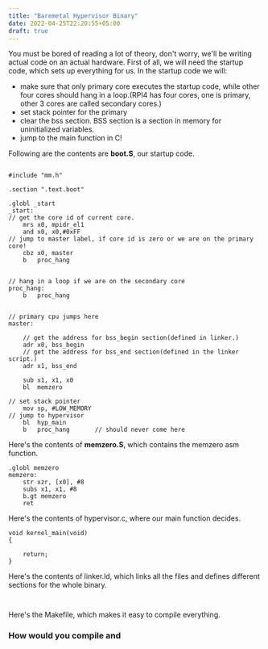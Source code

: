 ```yaml
---
title: "Baremetal Hypervisor Binary"
date: 2022-04-25T22:20:55+05:00
draft: true
---
```


You must be bored of reading a lot of theory, don't worry, we'll be writing actual code on an actual hardware. First of all, we will need the startup code, which sets up everything for us. In the startup code we will:
- make sure that only primary core executes the startup code, while other four cores should hang in a loop.(RPI4 has four cores, one is primary, other 3 cores are called secondary cores.)
- set stack pointer for the primary
- clear the bss section. BSS section is a section in memory for uninitialized variables.
- jump to the main function in C!

Following are the contents are **boot.S**, our startup code.

```

#include "mm.h"

.section ".text.boot"

.globl _start
_start:
// get the core id of current core.
	mrs	x0, mpidr_el1
	and	x0, x0,#0xFF
// jump to master label, if core id is zero or we are on the primary core!
	cbz	x0, master
	b	proc_hang


// hang in a loop if we are on the secondary core
proc_hang:
	b 	proc_hang


// primary cpu jumps here
master:

	// get the address for bss_begin section(defined in linker.)
	adr	x0, bss_begin
	// get the address for bss_end section(defined in the linker script.)
	adr	x1, bss_end

	sub	x1, x1, x0
	bl 	memzero

// set stack pointer
	mov	sp, #LOW_MEMORY
// jump to hypervisor
	bl	hyp_main
	b 	proc_hang		// should never come here
```

Here's the contents of **memzero.S**, which contains the memzero asm function.

```
.globl memzero
memzero:
	str xzr, [x0], #8
	subs x1, x1, #8
	b.gt memzero
	ret
```

Here's the contents of hypervisor.c, where our main function decides.

```
void kernel_main(void)
{

	return;
}
```


Here's the contents of linker.ld, which links all the files and defines different sections for the whole binary.

```


```

Here's the Makefile, which makes it easy to compile everything.



### How would you compile and
